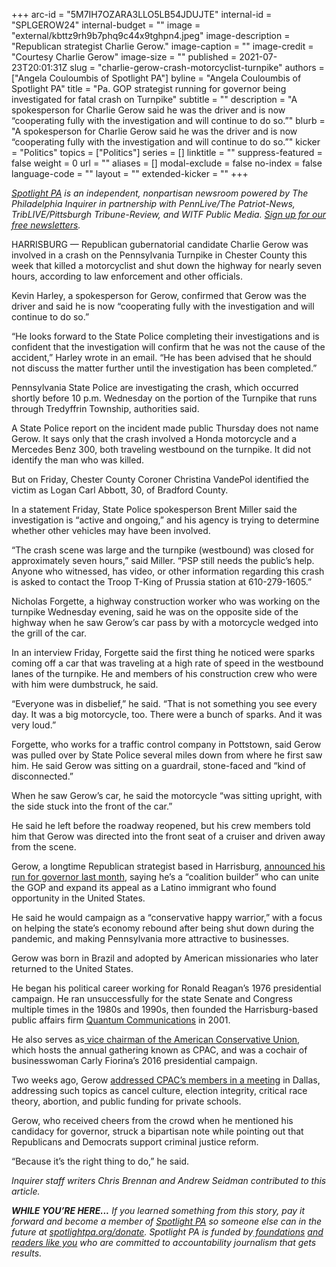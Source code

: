 +++
arc-id = "5M7IH7OZARA3LLO5LB54JDUJTE"
internal-id = "SPLGEROW24"
internal-budget = ""
image = "external/kbttz9rh9b7phq9c44x9tghpn4.jpeg"
image-description = "Republican strategist Charlie Gerow."
image-caption = ""
image-credit = "Courtesy Charlie Gerow"
image-size = ""
published = 2021-07-23T20:01:31Z
slug = "charlie-gerow-crash-motorcyclist-turnpike"
authors = ["Angela Couloumbis of Spotlight PA"]
byline = "Angela Couloumbis of Spotlight PA"
title = "Pa. GOP strategist running for governor being investigated for fatal crash on Turnpike"
subtitle = ""
description = "A spokesperson for Charlie Gerow said he was the driver and is now “cooperating fully with the investigation and will continue to do so.”"
blurb = "A spokesperson for Charlie Gerow said he was the driver and is now “cooperating fully with the investigation and will continue to do so.”"
kicker = "Politics"
topics = ["Politics"]
series = []
linktitle = ""
suppress-featured = false
weight = 0
url = ""
aliases = []
modal-exclude = false
no-index = false
language-code = ""
layout = ""
extended-kicker = ""
+++

<a href="https://www.spotlightpa.org/"><i>Spotlight PA</i></a><i> is an independent, nonpartisan newsroom powered by The Philadelphia Inquirer in partnership with PennLive/The Patriot-News, TribLIVE/Pittsburgh Tribune-Review, and WITF Public Media. </i><a href="https://www.spotlightpa.org/newsletters"><i>Sign up for our free newsletters</i></a><i>.</i>

HARRISBURG — Republican gubernatorial candidate Charlie Gerow was involved in a crash on the Pennsylvania Turnpike in Chester County this week that killed a motorcyclist and shut down the highway for nearly seven hours, according to law enforcement and other officials.

Kevin Harley, a spokesperson for Gerow, confirmed that Gerow was the driver and said he is now “cooperating fully with the investigation and will continue to do so.”

“He looks forward to the State Police completing their investigations and is confident that the investigation will confirm that he was not the cause of the accident,” Harley wrote in an email. “He has been advised that he should not discuss the matter further until the investigation has been completed.”

Pennsylvania State Police are investigating the crash, which occurred shortly before 10 p.m. Wednesday on the portion of the Turnpike that runs through Tredyffrin Township, authorities said.

<script src="https://www.spotlightpa.org/embed.js" async></script><div data-spl-embed-version="1" data-spl-src="https://www.spotlightpa.org/embeds/newsletter/"></div>

A State Police report on the incident made public Thursday does not name Gerow. It says only that the crash involved a Honda motorcycle and a Mercedes Benz 300, both traveling westbound on the turnpike. It did not identify the man who was killed.

But on Friday, Chester County Coroner Christina VandePol identified the victim as Logan Carl Abbott, 30, of Bradford County.

In a statement Friday, State Police spokesperson Brent Miller said the investigation is “active and ongoing,” and his agency is trying to determine whether other vehicles may have been involved.

“The crash scene was large and the turnpike (westbound) was closed for approximately seven hours,” said Miller. “PSP still needs the public’s help. Anyone who witnessed, has video, or other information regarding this crash is asked to contact the Troop T-King of Prussia station at 610-279-1605.”

Nicholas Forgette, a highway construction worker who was working on the turnpike Wednesday evening, said he was on the opposite side of the highway when he saw Gerow’s car pass by with a motorcycle wedged into the grill of the car.

In an interview Friday, Forgette said the first thing he noticed were sparks coming off a car that was traveling at a high rate of speed in the westbound lanes of the turnpike. He and members of his construction crew who were with him were dumbstruck, he said.

“Everyone was in disbelief,” he said. “That is not something you see every day. It was a big motorcycle, too. There were a bunch of sparks. And it was very loud.”

Forgette, who works for a traffic control company in Pottstown, said Gerow was pulled over by State Police several miles down from where he first saw him. He said Gerow was sitting on a guardrail, stone-faced and “kind of disconnected.”

When he saw Gerow’s car, he said the motorcycle “was sitting upright, with the side stuck into the front of the car.”

He said he left before the roadway reopened, but his crew members told him that Gerow was directed into the front seat of a cruiser and driven away from the scene.

Gerow, a longtime Republican strategist based in Harrisburg, <a href="https://www.inquirer.com/politics/election/charlie-gerow-republican-pennsylvania-2022-governor-race-20210616.html">announced his run for governor last month</a>, saying he’s a “coalition builder” who can unite the GOP and expand its appeal as a Latino immigrant who found opportunity in the United States.

He said he would campaign as a “conservative happy warrior,” with a focus on helping the state’s economy rebound after being shut down during the pandemic, and making Pennsylvania more attractive to businesses.

Gerow was born in Brazil and adopted by American missionaries who later returned to the United States.

He began his political career working for Ronald Reagan’s 1976 presidential campaign. He ran unsuccessfully for the state Senate and Congress multiple times in the 1980s and 1990s, then founded the Harrisburg-based public affairs firm <a href="https://www.quantumcomms.com/quantumcomms.com/index.php?option=com_content&view=article&id=46&Itemid=202">Quantum Communications</a> in 2001.

<script src="https://www.spotlightpa.org/embed.js" async></script><div data-spl-embed-version="1" data-spl-src="https://www.spotlightpa.org/embeds/donate/?teaser_text=If%20you%20learned%20something%20from%20this%20report%2C%20pay%20it%20forward%20and%20become%20a%20member%20of%20Spotlight%20PA%20so%20someone%20else%20can%20in%20the%20future."></div>


He also serves as<a href="https://www.conservative.org/about/board-of-directors/"> vice chairman of the American Conservative Union</a>, which hosts the annual gathering known as CPAC, and was a cochair of businesswoman Carly Fiorina’s 2016 presidential campaign.

Two weeks ago, Gerow <a href="https://www.c-span.org/video/?513283-103/charlie-gerow-cpac">addressed CPAC’s members in a meeting</a> in Dallas, addressing such topics as cancel culture, election integrity, critical race theory, abortion, and public funding for private schools.

Gerow, who received cheers from the crowd when he mentioned his candidacy for governor, struck a bipartisan note while pointing out that Republicans and Democrats support criminal justice reform.

“Because it’s the right thing to do,” he said.

<i>Inquirer staff writers Chris Brennan and Andrew Seidman contributed to this article.</i>

<i><b>WHILE YOU’RE HERE...</b></i><i> If you learned something from this story, pay it forward and become a member of </i><a href="https://www.spotlightpa.org/"><i>Spotlight PA</i></a><i> so someone else can in the future at </i><a href="http://spotlightpa.org/donate"><i>spotlightpa.org/donate</i></a><i>. Spotlight PA is funded by</i><a href="https://www.spotlightpa.org/support"><i> foundations</i></a><i> </i><a href="https://www.spotlightpa.org/support"><i>and readers like you</i></a><i> who are committed to accountability journalism that gets results.</i>
